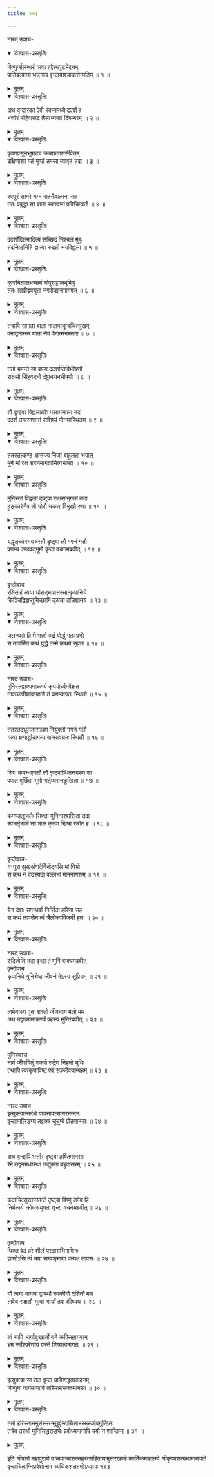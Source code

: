 ```yaml
---
title: १०३

---
```

नारद उवाच-  

<details open><summary>विश्वास-प्रस्तुतिः</summary>

विष्णुर्जालन्धरं गत्वा तद्दैत्यपुटभेदनम्  
पातिव्रत्यस्य भङ्गाय वृन्दायाश्चाकरोन्मतिम् ॥ १ ॥
</details>

<details><summary>मूलम्</summary>

विष्णुर्जालन्धरं गत्वा तद्दैत्यपुटभेदनम्  
पातिव्रत्यस्य भङ्गाय वृन्दायाश्चाकरोन्मतिम् ॥ १ ॥
</details>



<details open><summary>विश्वास-प्रस्तुतिः</summary>

अथ वृन्दारका देवी स्वप्नमध्ये ददर्श ह  
भर्त्तारं महिषारूढं तैलाभ्यक्तं दिगम्बरम् ॥ २ ॥
</details>

<details><summary>मूलम्</summary>

अथ वृन्दारका देवी स्वप्नमध्ये ददर्श ह  
भर्त्तारं महिषारूढं तैलाभ्यक्तं दिगम्बरम् ॥ २ ॥
</details>



<details open><summary>विश्वास-प्रस्तुतिः</summary>

कृष्णप्रसूनभूषाढ्यं क्रव्यादगणसेवितम्  
दक्षिणाशां गतं मुण्डं तमसा व्यावृतं तदा ॥ ३ ॥
</details>

<details><summary>मूलम्</summary>

कृष्णप्रसूनभूषाढ्यं क्रव्यादगणसेवितम्  
दक्षिणाशां गतं मुण्डं तमसा व्यावृतं तदा ॥ ३ ॥
</details>



<details open><summary>विश्वास-प्रस्तुतिः</summary>

स्वपुरं सागरे मग्नं सहसैवात्मना सह  
ततः प्रबुद्धा सा बाला स्वस्वप्नं प्रविचिन्वती ॥ ४ ॥
</details>

<details><summary>मूलम्</summary>

स्वपुरं सागरे मग्नं सहसैवात्मना सह  
ततः प्रबुद्धा सा बाला स्वस्वप्नं प्रविचिन्वती ॥ ४ ॥
</details>



<details open><summary>विश्वास-प्रस्तुतिः</summary>

ददर्शोदितमादित्यं सच्छिद्रं निश्चलं मुहुः  
तदनिष्टमिति ज्ञात्वा रुदती भयविह्वला ॥ ५ ॥
</details>

<details><summary>मूलम्</summary>

ददर्शोदितमादित्यं सच्छिद्रं निश्चलं मुहुः  
तदनिष्टमिति ज्ञात्वा रुदती भयविह्वला ॥ ५ ॥
</details>



<details open><summary>विश्वास-प्रस्तुतिः</summary>

कुत्रचिन्नालभच्छर्म गोपुराट्टालभूमिषु  
ततः सखीद्वययुता नगरोद्यानमागमत् ॥ ६ ॥
</details>

<details><summary>मूलम्</summary>

कुत्रचिन्नालभच्छर्म गोपुराट्टालभूमिषु  
ततः सखीद्वययुता नगरोद्यानमागमत् ॥ ६ ॥
</details>



<details open><summary>विश्वास-प्रस्तुतिः</summary>

तत्रापि सागता बाला नालभत्कुत्रचित्सुखम्  
वनाद्वनान्तरं याता नैव वेदात्मनस्तदा ॥ ७ ॥
</details>

<details><summary>मूलम्</summary>

तत्रापि सागता बाला नालभत्कुत्रचित्सुखम्  
वनाद्वनान्तरं याता नैव वेदात्मनस्तदा ॥ ७ ॥
</details>



<details open><summary>विश्वास-प्रस्तुतिः</summary>

ततो भ्रमन्ते सा बाला ददर्शातिविभीषणौ  
राक्षसौ सिंहवदनौ दंष्ट्रानयनभीषणौ ॥ ८ ॥
</details>

<details><summary>मूलम्</summary>

ततो भ्रमन्ते सा बाला ददर्शातिविभीषणौ  
राक्षसौ सिंहवदनौ दंष्ट्रानयनभीषणौ ॥ ८ ॥
</details>



<details open><summary>विश्वास-प्रस्तुतिः</summary>

तौ दृष्ट्वा विह्वलातीव पलायनपरा तदा  
ददर्श तापसंशान्तं सशिष्यं मौनमास्थितम् ॥ ९ ॥
</details>

<details><summary>मूलम्</summary>

तौ दृष्ट्वा विह्वलातीव पलायनपरा तदा  
ददर्श तापसंशान्तं सशिष्यं मौनमास्थितम् ॥ ९ ॥
</details>



<details open><summary>विश्वास-प्रस्तुतिः</summary>

ततस्तत्कण्ठ आसज्य निजां बाहुलतां भयात्  
मुने मां रक्ष शरणमागतामित्यभाषत ॥ १० ॥
</details>

<details><summary>मूलम्</summary>

ततस्तत्कण्ठ आसज्य निजां बाहुलतां भयात्  
मुने मां रक्ष शरणमागतामित्यभाषत ॥ १० ॥
</details>



<details open><summary>विश्वास-प्रस्तुतिः</summary>

मुनिस्तां विह्वलां दृष्ट्वा राक्षसानुगतां तदा  
हुङ्कारेणैव तौ घोरौ चकार विमुखौ रुषा ॥ ११ ॥
</details>

<details><summary>मूलम्</summary>

मुनिस्तां विह्वलां दृष्ट्वा राक्षसानुगतां तदा  
हुङ्कारेणैव तौ घोरौ चकार विमुखौ रुषा ॥ ११ ॥
</details>



<details open><summary>विश्वास-प्रस्तुतिः</summary>

यद्धुङ्कारभयत्रस्तौ दृष्ट्वा तौ गगनं गतौ  
प्रणम्य दण्डवद्भूमौ वृन्दा वचनमब्रवीत् ॥ १२ ॥
</details>

<details><summary>मूलम्</summary>

यद्धुङ्कारभयत्रस्तौ दृष्ट्वा तौ गगनं गतौ  
प्रणम्य दण्डवद्भूमौ वृन्दा वचनमब्रवीत् ॥ १२ ॥
</details>



<details open><summary>विश्वास-प्रस्तुतिः</summary>

वृन्दोवाच  
रक्षिताहं त्वया घोराद्भयात्तस्मात्कृपानिधे  
किञ्चिद्विज्ञप्तुमिच्छामि कृपया तन्निशामय ॥ १३ ॥
</details>

<details><summary>मूलम्</summary>

वृन्दोवाच  
रक्षिताहं त्वया घोराद्भयात्तस्मात्कृपानिधे  
किञ्चिद्विज्ञप्तुमिच्छामि कृपया तन्निशामय ॥ १३ ॥
</details>



<details open><summary>विश्वास-प्रस्तुतिः</summary>

जलन्धरो हि मे भर्त्ता रुद्रं योद्धुं गतः प्रभो  
स तत्रास्ति कथं युद्धे तन्मे कथय सुव्रत ॥ १४ ॥
</details>

<details><summary>मूलम्</summary>

जलन्धरो हि मे भर्त्ता रुद्रं योद्धुं गतः प्रभो  
स तत्रास्ति कथं युद्धे तन्मे कथय सुव्रत ॥ १४ ॥
</details>



<details open><summary>विश्वास-प्रस्तुतिः</summary>

नारद उवाच-  
मुनिस्तद्वाक्यमाकर्ण्य कृपयोर्ध्वमवैक्षत  
तावत्कपीशावायातौ तं प्रणम्याग्रतः स्थितौ ॥ १५ ॥
</details>

<details><summary>मूलम्</summary>

नारद उवाच-  
मुनिस्तद्वाक्यमाकर्ण्य कृपयोर्ध्वमवैक्षत  
तावत्कपीशावायातौ तं प्रणम्याग्रतः स्थितौ ॥ १५ ॥
</details>



<details open><summary>विश्वास-प्रस्तुतिः</summary>

ततस्तद्भ्रूलतासञ्ज्ञा नियुक्तौ गगनं गतौ  
गत्वा क्षणार्द्धादागत्य वानरावग्रतः स्थितौ ॥ १६ ॥
</details>

<details><summary>मूलम्</summary>

ततस्तद्भ्रूलतासञ्ज्ञा नियुक्तौ गगनं गतौ  
गत्वा क्षणार्द्धादागत्य वानरावग्रतः स्थितौ ॥ १६ ॥
</details>



<details open><summary>विश्वास-प्रस्तुतिः</summary>

शिरः कबन्धहस्तौ तौ दृष्ट्वाब्धितनयस्य सा  
पपात मूर्छिता भूमौ भर्तृव्यसनदुःखिता ॥ १७ ॥
</details>

<details><summary>मूलम्</summary>

शिरः कबन्धहस्तौ तौ दृष्ट्वाब्धितनयस्य सा  
पपात मूर्छिता भूमौ भर्तृव्यसनदुःखिता ॥ १७ ॥
</details>



<details open><summary>विश्वास-प्रस्तुतिः</summary>

कमण्डलुजलैः सिक्ता मुनिनाश्वासिता तदा  
स्वभर्तृभाले सा भालं कृत्वा खिन्ना रुरोद ह ॥ १८ ॥
</details>

<details><summary>मूलम्</summary>

कमण्डलुजलैः सिक्ता मुनिनाश्वासिता तदा  
स्वभर्तृभाले सा भालं कृत्वा खिन्ना रुरोद ह ॥ १८ ॥
</details>



<details open><summary>विश्वास-प्रस्तुतिः</summary>

वृन्दोवाच-  
यः पुरा सुखसंवादैर्विनोदयसि मां विभो  
स कथं न वदस्यद्य वल्लभां मामनागसम् ॥ १९ ॥
</details>

<details><summary>मूलम्</summary>

वृन्दोवाच-  
यः पुरा सुखसंवादैर्विनोदयसि मां विभो  
स कथं न वदस्यद्य वल्लभां मामनागसम् ॥ १९ ॥
</details>



<details open><summary>विश्वास-प्रस्तुतिः</summary>

येन देवाः सगन्धर्वा निर्जिता हरिणा सह  
स कथं तापसेन त्वं त्रैलोक्यविजयी हतः ॥ २० ॥
</details>

<details><summary>मूलम्</summary>

येन देवाः सगन्धर्वा निर्जिता हरिणा सह  
स कथं तापसेन त्वं त्रैलोक्यविजयी हतः ॥ २० ॥
</details>



<details open><summary>विश्वास-प्रस्तुतिः</summary>

नारद उवाच-  
रुदित्वेति तदा वृन्दा तं मुनिं वाक्यमब्रवीत्  
वृन्दोवाच  
कृपानिधे मुनिश्रेष्ठ जीवनं मेऽस्य सुप्रियम् ॥ २१ ॥
</details>

<details><summary>मूलम्</summary>

नारद उवाच-  
रुदित्वेति तदा वृन्दा तं मुनिं वाक्यमब्रवीत्  
वृन्दोवाच  
कृपानिधे मुनिश्रेष्ठ जीवनं मेऽस्य सुप्रियम् ॥ २१ ॥
</details>



<details open><summary>विश्वास-प्रस्तुतिः</summary>

त्वमेवास्य पुनः शक्तो जीवनाय मतो मम  
अथ तद्वाक्यमाकर्ण्य प्रहस्य मुनिरब्रवीत् ॥ २२ ॥
</details>

<details><summary>मूलम्</summary>

त्वमेवास्य पुनः शक्तो जीवनाय मतो मम  
अथ तद्वाक्यमाकर्ण्य प्रहस्य मुनिरब्रवीत् ॥ २२ ॥
</details>



<details open><summary>विश्वास-प्रस्तुतिः</summary>

मुनिरुवाच  
नायं जीवयितुं शक्यो रुद्रेण निहतो युधि  
तथापि त्वत्कृपाविष्ट एवं सञ्जीवयाम्यहम् ॥ २३ ॥
</details>

<details><summary>मूलम्</summary>

मुनिरुवाच  
नायं जीवयितुं शक्यो रुद्रेण निहतो युधि  
तथापि त्वत्कृपाविष्ट एवं सञ्जीवयाम्यहम् ॥ २३ ॥
</details>



<details open><summary>विश्वास-प्रस्तुतिः</summary>

नारद उवाच  
इत्युक्त्वान्तर्दधे यावत्तावत्सागरनन्दनः  
वृन्दामालिङ्ग्य तद्वक्त्रं चुचुम्बे प्रीतमानसः ॥ २४ ॥
</details>

<details><summary>मूलम्</summary>

नारद उवाच  
इत्युक्त्वान्तर्दधे यावत्तावत्सागरनन्दनः  
वृन्दामालिङ्ग्य तद्वक्त्रं चुचुम्बे प्रीतमानसः ॥ २४ ॥
</details>



<details open><summary>विश्वास-प्रस्तुतिः</summary>

अथ वृन्दापि भर्त्तारं दृष्ट्वा हर्षितमानसा  
रेमे तद्वनमध्यस्था तद्युक्ता बहुवासरम् ॥ २५ ॥
</details>

<details><summary>मूलम्</summary>

अथ वृन्दापि भर्त्तारं दृष्ट्वा हर्षितमानसा  
रेमे तद्वनमध्यस्था तद्युक्ता बहुवासरम् ॥ २५ ॥
</details>



<details open><summary>विश्वास-प्रस्तुतिः</summary>

कदाचित्सुरतस्यान्ते दृष्ट्वा विष्णुं तमेव हि  
निर्भर्त्स्य क्रोधसंयुक्ता वृन्दा वचनमब्रवीत् ॥ २६ ॥
</details>

<details><summary>मूलम्</summary>

कदाचित्सुरतस्यान्ते दृष्ट्वा विष्णुं तमेव हि  
निर्भर्त्स्य क्रोधसंयुक्ता वृन्दा वचनमब्रवीत् ॥ २६ ॥
</details>



<details open><summary>विश्वास-प्रस्तुतिः</summary>

वृन्दोवाच  
धिक्त वेदं हरे शीलं परदाराभिगामिनः  
ज्ञातोऽसि त्वं मया सम्यङ्माया प्रत्यक्ष तापसः ॥ २७ ॥
</details>

<details><summary>मूलम्</summary>

वृन्दोवाच  
धिक्त वेदं हरे शीलं परदाराभिगामिनः  
ज्ञातोऽसि त्वं मया सम्यङ्माया प्रत्यक्ष तापसः ॥ २७ ॥
</details>



<details open><summary>विश्वास-प्रस्तुतिः</summary>

यौ त्वया मायया द्वास्थौ स्वकीयौ दर्शितौ मम  
तावेव राक्षसौ भूत्वा भार्यां तव हरिष्यथ ॥ २८ ॥
</details>

<details><summary>मूलम्</summary>

यौ त्वया मायया द्वास्थौ स्वकीयौ दर्शितौ मम  
तावेव राक्षसौ भूत्वा भार्यां तव हरिष्यथ ॥ २८ ॥
</details>



<details open><summary>विश्वास-प्रस्तुतिः</summary>

त्वं चापि भार्यादुःखार्तो वने कपिसहायवान्  
भ्रम सर्वेश्वरेणायं यस्ते शिष्यत्वमागतः ॥ २९ ॥
</details>

<details><summary>मूलम्</summary>

त्वं चापि भार्यादुःखार्तो वने कपिसहायवान्  
भ्रम सर्वेश्वरेणायं यस्ते शिष्यत्वमागतः ॥ २९ ॥
</details>



<details open><summary>विश्वास-प्रस्तुतिः</summary>

इत्युक्त्वा सा तदा वृन्दा प्राविशद्धव्यवाहनम्  
विष्णुना वार्यमाणापि तस्मिन्नासक्तमानसा ॥ ३० ॥
</details>

<details><summary>मूलम्</summary>

इत्युक्त्वा सा तदा वृन्दा प्राविशद्धव्यवाहनम्  
विष्णुना वार्यमाणापि तस्मिन्नासक्तमानसा ॥ ३० ॥
</details>



<details open><summary>विश्वास-प्रस्तुतिः</summary>

ततो हरिस्तामनुसंस्मरन्मुहुर्वृन्दाचिताभस्मरजोवगुण्ठितः  
तत्रैव तस्थौ मुनिसिद्धसङ्घैः प्रबोध्यमानोपि ययौ न शान्तिम्म् ॥ ३१ ॥
</details>

<details><summary>मूलम्</summary>

ततो हरिस्तामनुसंस्मरन्मुहुर्वृन्दाचिताभस्मरजोवगुण्ठितः  
तत्रैव तस्थौ मुनिसिद्धसङ्घैः प्रबोध्यमानोपि ययौ न शान्तिम्म् ॥ ३१ ॥
</details>


इति श्रीपाद्मे महापुराणे पञ्चपञ्चाशत्सहस्रसंहितायामुत्तरखण्डे कार्तिकमाहात्म्ये श्रीकृष्णसत्यभामासंवादे वृन्दाचिताग्निप्रवेशोनाम त्र्यधिकशततमोऽध्यायः १०३